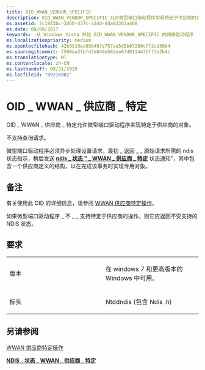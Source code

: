```yaml
---
title: OID_WWAN_VENDOR_SPECIFIC
description: OID_WWAN_VENDOR_SPECIFIC 允许微型端口驱动程序实现特定于供应商的对象。
ms.assetid: 7c1843bc-3d60-437c-a24d-6da82262a468
ms.date: 08/08/2017
keywords: -从 Windows Vista 开始 OID_WWAN_VENDOR_SPECIFIC 的网络驱动程序
ms.localizationpriority: medium
ms.openlocfilehash: 42b9919ec090487e757aa5d5b07200cff2cd36b4
ms.sourcegitcommit: f500ea2fbfd3e849eb82ee67d011443bff3e2b4c
ms.translationtype: MT
ms.contentlocale: zh-CN
ms.lasthandoff: 08/31/2020
ms.locfileid: "89216982"
---
```

# <a name="oid_wwan_vendor_specific"></a>OID \_ WWAN \_ 供应商 \_ 特定


OID \_ WWAN \_ 供应商 \_ 特定允许微型端口驱动程序实现特定于供应商的对象。

不支持查询请求。

微型端口驱动程序必须异步处理设置请求，最初 \_ 返回 \_ \_ 原始请求所需的 ndis 状态指示，稍后发送 [**ndis \_ 状态 " \_ WWAN \_ 供应商 \_ 特定**](ndis-status-wwan-vendor-specific.md) 状态通知"，其中包含一个供应商定义的结构，以在完成该事务时实现专用对象。

<a name="remarks"></a>备注
-------

有关使用此 OID 的详细信息，请参阅 [WWAN 供应商特定操作](./mb-vendor-specific-operations.md)。

如果微型端口驱动程序 \_ 不 \_ \_ 支持特定于供应商的操作，则它应返回不受支持的 NDIS 状态。

<a name="requirements"></a>要求
------------

<table>
<colgroup>
<col width="50%" />
<col width="50%" />
</colgroup>
<tbody>
<tr class="odd">
<td><p>版本</p></td>
<td><p>在 windows 7 和更高版本的 Windows 中可用。</p></td>
</tr>
<tr class="even">
<td><p>标头</p></td>
<td>Ntddndis (包含 Ndis .h) </td>
</tr>
</tbody>
</table>

## <a name="see-also"></a>另请参阅


[WWAN 供应商特定操作](./mb-vendor-specific-operations.md)

[**NDIS \_ 状态 \_ WWAN \_ 供应商 \_ 特定**](ndis-status-wwan-vendor-specific.md)

 

